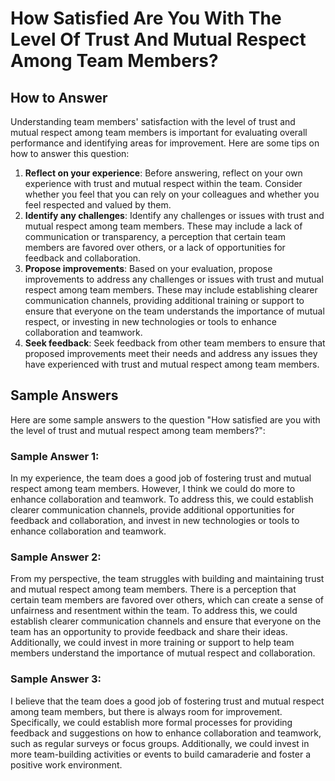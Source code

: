 How Satisfied Are You With The Level Of Trust And Mutual Respect Among Team Members?
===========================================================================================================

How to Answer
-------------

Understanding team members' satisfaction with the level of trust and mutual respect among team members is important for evaluating overall performance and identifying areas for improvement. Here are some tips on how to answer this question:

1. **Reflect on your experience**: Before answering, reflect on your own experience with trust and mutual respect within the team. Consider whether you feel that you can rely on your colleagues and whether you feel respected and valued by them.
2. **Identify any challenges**: Identify any challenges or issues with trust and mutual respect among team members. These may include a lack of communication or transparency, a perception that certain team members are favored over others, or a lack of opportunities for feedback and collaboration.
3. **Propose improvements**: Based on your evaluation, propose improvements to address any challenges or issues with trust and mutual respect among team members. These may include establishing clearer communication channels, providing additional training or support to ensure that everyone on the team understands the importance of mutual respect, or investing in new technologies or tools to enhance collaboration and teamwork.
4. **Seek feedback**: Seek feedback from other team members to ensure that proposed improvements meet their needs and address any issues they have experienced with trust and mutual respect among team members.

Sample Answers
--------------

Here are some sample answers to the question "How satisfied are you with the level of trust and mutual respect among team members?":

### Sample Answer 1:

In my experience, the team does a good job of fostering trust and mutual respect among team members. However, I think we could do more to enhance collaboration and teamwork. To address this, we could establish clearer communication channels, provide additional opportunities for feedback and collaboration, and invest in new technologies or tools to enhance collaboration and teamwork.

### Sample Answer 2:

From my perspective, the team struggles with building and maintaining trust and mutual respect among team members. There is a perception that certain team members are favored over others, which can create a sense of unfairness and resentment within the team. To address this, we could establish clearer communication channels and ensure that everyone on the team has an opportunity to provide feedback and share their ideas. Additionally, we could invest in more training or support to help team members understand the importance of mutual respect and collaboration.

### Sample Answer 3:

I believe that the team does a good job of fostering trust and mutual respect among team members, but there is always room for improvement. Specifically, we could establish more formal processes for providing feedback and suggestions on how to enhance collaboration and teamwork, such as regular surveys or focus groups. Additionally, we could invest in more team-building activities or events to build camaraderie and foster a positive work environment.
